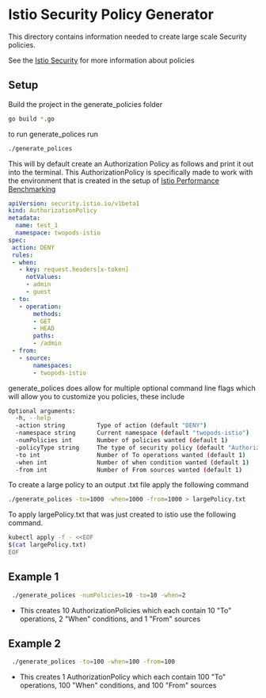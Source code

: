 
# Istio Security Policy Generator

This directory contains information needed to create large scale Security policies.

See the [Istio Security](https://istio.io/latest/docs/reference/config/security/) for more information about policies

## Setup

Build the project in the generate_policies folder

```bash
go build *.go
```
to run generate_polices run
```bash
./generate_polices
```
This will by default create an Authorization Policy as follows and print it out into the terminal. This AuthorizationPolicy is specifically made to work with the environment that is created in the setup of [Istio Performance Benchmarking](https://github.com/istio/tools/tree/master/perf/benchmark)

```yaml
apiVersion: security.istio.io/v1beta1
kind: AuthorizationPolicy
metadata:
  name: test_1
  namespace: twopods-istio
spec:
 action: DENY
 rules:
 - when:
   - key: request.headers[x-token]
     notValues:
     - admin
     - guest
 - to:
   - operation:
       methods:
       - GET
       - HEAD
       paths:
       - /admin
 - from:
   - source:
       namespaces:
       - twopods-istio
```
 generate_polices does allow for multiple optional command line flags which will allow you to customize you policies, these include
```bash
Optional arguments:
  -h, --help 
  -action string         Type of action (default "DENY")
  -namespace string      Current namespace (default "twopods-istio")
  -numPolicies int       Number of policies wanted (default 1)
  -policyType string     The type of security policy (default "AuthorizationPolicy")
  -to int                Number of To operations wanted (default 1)
  -when int              Number of when condition wanted (default 1)
  -from int              Number of From sources wanted (default 1)

```
To create a large policy to an output .txt file apply the following command
```bash
./generate_polices -to=1000 -when=1000 -from=1000 > largePolicy.txt
```
To apply largePolicy.txt that was just created to istio use the following command.
```bash
kubectl apply -f - <<EOF
$(cat largePolicy.txt)
EOF

```

## Example 1

```bash
 ./generate_polices -numPolicies=10 -to=10 -when=2
```

 - This creates 10 AuthorizationPolicies which each contain 10 "To" operations, 2 "When" conditions, and 1 "From" sources
## Example 2
```bash
 ./generate_polices -to=100 -when=100 -from=100
```
 - This creates 1 AuthorizationPolicy which each contain 100 "To" operations, 100 "When" conditions, and 100 "From" sources
